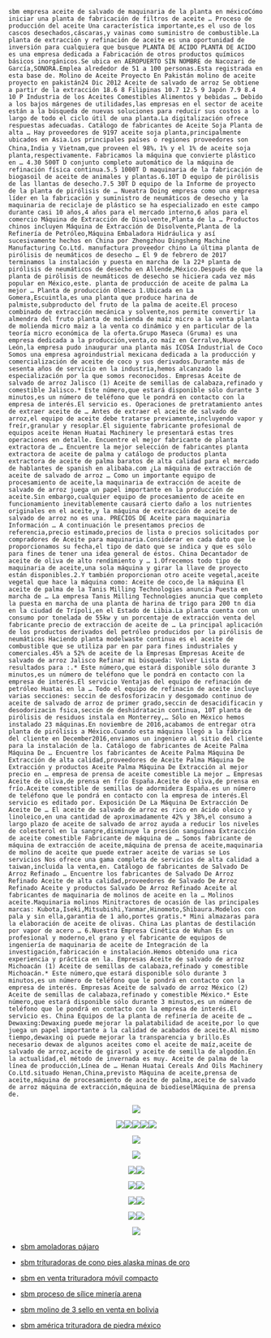 
```
sbm empresa aceite de salvado de maquinaria de la planta en méxicoCómo iniciar una planta de fabricación de filtros de aceite … Proceso de producción del aceite Una característica importante,es el uso de los cascos desechados,cáscaras,y vainas como suministro de combustible.La planta de extracción y refinación de aceite es una oportunidad de inversión para cualquiera que busque PLANTA DE ACIDO PLANTA DE ACIDO es una empresa dedicada a Fabricación de otros productos químicos básicos inorgánicos.Se ubica en AEROPUERTO SIN NOMBRE de Nacozari de García,SONORA.Emplea alrededor de 51 a 100 personas.Esta registrada en esta base de. Molino de Aceite Proyecto En Pakistán molino de aceite proyecto en pakistán24 Dic 2012 Aceite de salvado de arroz Se obtiene a partir de la extracción 18.6 8 Filipinas 10.7 12.5 9 Japón 7.9 8.4 10 P Industria de los Aceites Comestibles Alimentos y bebidas … Debido a los bajos márgenes de utilidades,las empresas en el sector de aceite están a la búsqueda de nuevas soluciones para reducir sus costos a lo largo de todo el ciclo útil de una planta.La digitalización ofrece respuestas adecuadas. Catálogo de fabricantes de Aceite Soja Planta de alta … Hay proveedores de 9197 aceite soja planta,principalmente ubicados en Asia.Los principales países o regiones proveedores son China,India y Vietnam,que proveen el 98%，1% y el 1% de aceite soja planta,respectivamente. Fabricamos la máquina que convierte plástico en … 4.30 500T D conjunto completo automático de la máquina de refinación física continua.5.5 1000T D maquinaria de la fabricación de biogasoil de aceite de animales y plantas.6.10T D equipo de pirólisis de las llantas de desecho.7.5 30T D equipo de la Informe de proyecto de la planta de pirólisis de … Nueatra Doing empresa como una empresa líder en la fabricación y suministro de neumáticos de desecho y la maquinaria de reciclaje de plástico se ha especializado en este campo durante casi 10 años,4 años para el mercado interno,6 años para el comercio Máquina de Extracción de Disolvente,Planta de la … Productos chinos incluyen Máquina de Extracción de Disolvente,Planta de la Refinería de Petróleo,Máquina Embaladora Hidráulica y así sucesivamente hechos en China por Zhengzhou Dingsheng Machine Manufacturing Co.Ltd. manufactura proveedor chino La última planta de pirólisis de neumáticos de desecho … El 9 de febrero de 2017 terminamos la instalación y puesta en marcha de la 22ª planta de pirólisis de neumáticos de desecho en Allende,México.Después de que la planta de pirólisis de neumáticos de desecho se hiciera cada vez más popular en México,este. planta de producción de aceite de palma La mejor … Planta de producción Olmeca 1.Ubicada en La Gomera,Escuintla,es una planta que produce harina de palmiste,subproducto del fruto de la palma de aceite.El proceso combinado de extracción mecánica y solvente,nos permite convertir la almendra del fruto planta de molienda de maíz micro a la venta planta de molienda micro maiz a la venta co dinámico y en particular de la teoría micro económica de la oferta.Grupo Maseca (Gruma) es una empresa dedicada a la producción,venta,co maíz en Cerralvo,Nuevo León,la empresa pudo inaugurar una planta más ICOSA Industrial de Coco Somos una empresa agroindustrial mexicana dedicada a la producción y comercialización de aceite de coco y sus derivados.Durante más de sesenta años de servicio en la industria,hemos alcanzado la especialización por la que somos reconocidos. Empresas Aceite de salvado de arroz Jalisco (1) Aceite de semillas de calabaza,refinado y comestible Jalisco.* Este número,que estará disponible sólo durante 3 minutos,es un número de teléfono que le pondrá en contacto con la empresa de interés.El servicio es. Operaciones de pretratamiento antes de extraer aceite de … Antes de extraer el aceite de salvado de arroz,el equipo de aceite debe tratarse previamente,incluyendo vapor y freír,granular y resoplar.El siguiente fabricante profesional de equipos aceite Henan Huatai Machinery le presentará estas tres operaciones en detalle. Encuentre el mejor fabricante de planta extractora de … Encuentre la mejor selección de fabricantes planta extractora de aceite de palma y catálogo de productos planta extractora de aceite de palma baratos de alta calidad para el mercado de hablantes de spanish en alibaba.com ¿La máquina de extracción de aceite de salvado de arroz … Como un importante equipo de procesamiento de aceite,la maquinaria de extracción de aceite de salvado de arroz juega un papel importante en la producción de aceite.Sin embargo,cualquier equipo de procesamiento de aceite en funcionamiento inevitablemente causará cierto daño a los nutrientes originales en el aceite,y la máquina de extracción de aceite de salvado de arroz no es una. PRECIOS DE Aceite para maquinaria Información … A continuación le presentamos precios de referencia,precio estimado,precios de lista o precios solicitados por compradores de Aceite para maquinaria.Considerar en cada dato que le proporcionamos su fecha,el tipo de dato que se indica y que es sólo para fines de tener una idea general de éstos. China Decantador de aceite de oliva de alto rendimiento y … 1.Ofrecemos todo tipo de maquinaria de aceite,una sola máquina y girar la llave de proyecto están disponibles.2.Y también proporcionan otro aceite vegetal,aceite vegetal que hace la máquina como: Aceite de coco,de la máquina El aceite de palma de la Tanis Milling Technologies anuncia Puesta en marcha de … La empresa Tanis Milling Technologies anuncia que completo la puesta en marcha de una planta de harina de trigo para 200 tn dia en la ciudad de Trípoli,en el Estado de Libia.La planta cuenta con un consumo por tonelada de 55kw y un porcentaje de extracción venta del fabricante precio de extracción de aceite de … La principal aplicación de los productos derivados del petróleo producidos por la pirólisis de neumáticos Haciendo planta modelwaste continua es el aceite de combustible que se utiliza par en par para fines industriales y comerciales.45% a 52% de aceite de la Empresas Empresas Aceite de salvado de arroz Jalisco Refinar mi búsqueda: Volver Lista de resultados para :.* Este número,que estará disponible sólo durante 3 minutos,es un número de teléfono que le pondrá en contacto con la empresa de interés.El servicio Ventajas del equipo de refinación de petróleo Huatai en la … Todo el equipo de refinacin de aceite incluye varias secciones: seccin de desfosforizacin y desgomado continuo de aceite de salvado de arroz de primer grado,seccin de desacidificacin y desodorizacin fsica,seccin de deshidratacin continua, 10T planta de pirólisis de residuos instala en Monterrey,… Sólo en México hemos instalado 23 máquinas.En noviembre de 2016,acabamos de entregar otra planta de pirólisis a México.Cuando esta máquina llegó a la fábrica del cliente en December2016,enviamos un ingeniero al sitio del cliente para la instalación de la. Catálogo de fabricantes de Aceite Palma Máquina De … Encuentre los fabricantes de Aceite Palma Máquina De Extracción de alta calidad,proveedores de Aceite Palma Máquina De Extracción y productos Aceite Palma Máquina De Extracción al mejor precio en … empresa de prensa de aceite comestible La mejor … Empresas Aceite de oliva,de prensa en frío España.Aceite de oliva,de prensa en frío.Aceite comestible de semillas de adormidera España.es un número de teléfono que le pondrá en contacto con la empresa de interés.El servicio es editado por. Exposición De La Máquina De Extracción De Aceite De … El aceite de salvado de arroz es rico en ácido oleico y linoleico,en una cantidad de aproximadamente 42% y 38%,el consumo a largo plazo de aceite de salvado de arroz ayuda a reducir los niveles de colesterol en la sangre,disminuye la presión sanguínea Extracción de aceite comestible Fabricante de máquina de … Somos fabricante de máquina de extracción de aceite,máquina de prensa de aceite,maquinaria de molino de aceite que puede extraer aceite de varias se Los servicios Nos ofrece una gama completa de servicios de alta calidad a taiwan,incluida la venta,en. Catálogo de fabricantes de Salvado De Arroz Refinado … Encuentre los fabricantes de Salvado De Arroz Refinado Aceite de alta calidad,proveedores de Salvado De Arroz Refinado Aceite y productos Salvado De Arroz Refinado Aceite al fabricantes de maquinaria de molinos de aceite en la … Molinos aceite.Maquinaria molinos Minitractores de ocasión de las principales marcas: Kubota,Iseki,Mitsubishi,Yanmar,Hinomoto,Shibaura.Modelos con pala y sin ella,garantia de 1 año,portes gratis.* Mini almazaras para la elaboración de aceite de olivas. China Las plantas de destilación por vapor de acero … 6.Nuestra Empresa Cinética de Wuhan Es un profesional y moderno,el grano y el fabricante de equipos de ingeniería de maquinaria de aceite de Integración de la investigación,fabricación e instalación.Hemos obtenido una rica experiencia y práctica en la. Empresas Aceite de salvado de arroz Michoacán (1) Aceite de semillas de calabaza,refinado y comestible Michoacán.* Este número,que estará disponible sólo durante 3 minutos,es un número de teléfono que le pondrá en contacto con la empresa de interés. Empresas Aceite de salvado de arroz México (2) Aceite de semillas de calabaza,refinado y comestible México.* Este número,que estará disponible sólo durante 3 minutos,es un número de teléfono que le pondrá en contacto con la empresa de interés.El servicio es. China Equipos de la planta de refinería de aceite de … Dewaxing:Dewaxing puede mejorar la palatabilidad de aceite,por lo que juega un papel importante a la calidad de acabados de aceite.Al mismo tiempo,dewaxing oi puede mejorar la transparencia y brillo.Es necesario dewax de algunos aceites como el aceite de maíz,aceite de salvado de arroz,aceite de girasol y aceite de semilla de algodón.En la actualidad,el método de invernada es muy. Aceite de palma de la línea de producción,Línea de … Henan Huatai Cereals And Oils Machinery Co.Ltd.situado Henan,China,previsto Máquina de aceite,prensa de aceite,máquina de procesamiento de aceite de palma,aceite de salvado de arroz máquina de extracción,máquina de biodieselMáquina de prensa de. 
```

<div align="center">

<a href="https://es-crusher.shibang-china.com/github&k=sbm+empresa+aceite+de+salvado+de+maquinaria+de+la+planta+en+m%C3%A9xico"><img src="https://static.shibang-china.com/es/crusher/logo.jpg"></a>

<a href="https://es-crusher.shibang-china.com/github&k=sbm+empresa+aceite+de+salvado+de+maquinaria+de+la+planta+en+m%C3%A9xico"><img src="https://static.shibang-china.com/es/crusher/index.jpg"></a><a href="https://es-crusher.shibang-china.com/material.htmlgithub&k=sbm+empresa+aceite+de+salvado+de+maquinaria+de+la+planta+en+m%C3%A9xico"><img src="https://static.shibang-china.com/es/crusher/material.jpg"></a><a href="https://es-crusher.shibang-china.com/application.htmlgithub&k=sbm+empresa+aceite+de+salvado+de+maquinaria+de+la+planta+en+m%C3%A9xico"><img src="https://static.shibang-china.com/es/crusher/application.jpg"></a><a href="https://es-crusher.shibang-china.com/aboutus.htmlgithub&k=sbm+empresa+aceite+de+salvado+de+maquinaria+de+la+planta+en+m%C3%A9xico"><img src="https://static.shibang-china.com/es/crusher/aboutus.jpg"></a><a href="https://es-crusher.shibang-china.com/contact.htmlgithub&k=sbm+empresa+aceite+de+salvado+de+maquinaria+de+la+planta+en+m%C3%A9xico"><img src="https://static.shibang-china.com/es/crusher/contact.jpg"></a>

<a href="https://es-crusher.shibang-china.com/github&k=sbm+empresa+aceite+de+salvado+de+maquinaria+de+la+planta+en+m%C3%A9xico"><img src="https://static.shibang-china.com/es/crusher/banner.jpg"></a>

<a href="https://swt.shibang-china.com/github&k=sbm+empresa+aceite+de+salvado+de+maquinaria+de+la+planta+en+m%C3%A9xico"><img src="https://static.shibang-china.com/es/crusher/text.jpg"></a>

<a href="https://swt.shibang-china.com/github&k=sbm+empresa+aceite+de+salvado+de+maquinaria+de+la+planta+en+m%C3%A9xico"><img src="https://static.shibang-china.com/es/crusher/chat.jpg"></a><a href="https://es-crusher.shibang-china.com/contact.htmlgithub&k=sbm+empresa+aceite+de+salvado+de+maquinaria+de+la+planta+en+m%C3%A9xico"><img src="https://static.shibang-china.com/es/crusher/message.jpg"></a>

<a href="https://es-crusher.shibang-china.com/products/pe.htmlgithub&k=sbm+empresa+aceite+de+salvado+de+maquinaria+de+la+planta+en+m%C3%A9xico"><img src="https://static.shibang-china.com/es/crusher/pe.jpg"></a><a href="https://es-crusher.shibang-china.com/products/pf.htmlgithub&k=sbm+empresa+aceite+de+salvado+de+maquinaria+de+la+planta+en+m%C3%A9xico"><img src="https://static.shibang-china.com/es/crusher/pf.jpg"></a>

<a href="https://es-crusher.shibang-china.com/products/hpt.htmlgithub&k=sbm+empresa+aceite+de+salvado+de+maquinaria+de+la+planta+en+m%C3%A9xico"><img src="https://static.shibang-china.com/es/crusher/hpt.jpg"></a><a href="https://es-crusher.shibang-china.com/products/vsi.htmlgithub&k=sbm+empresa+aceite+de+salvado+de+maquinaria+de+la+planta+en+m%C3%A9xico"><img src="https://static.shibang-china.com/es/crusher/vsi.jpg"></a>

<a href="https://es-crusher.shibang-china.com/products/klv.htmlgithub&k=sbm+empresa+aceite+de+salvado+de+maquinaria+de+la+planta+en+m%C3%A9xico"><img src="https://static.shibang-china.com/es/crusher/klv.jpg"></a><a href="https://es-crusher.shibang-china.com/products/portable.htmlgithub&k=sbm+empresa+aceite+de+salvado+de+maquinaria+de+la+planta+en+m%C3%A9xico"><img src="https://static.shibang-china.com/es/crusher/portable.jpg"></a>

<a href="https://swt.shibang-china.com/github&k=sbm+empresa+aceite+de+salvado+de+maquinaria+de+la+planta+en+m%C3%A9xico"><img src="https://static.shibang-china.com/es/crusher/case.jpg"></a>

</div>


* [sbm amoladoras pájaro](sbm%20amoladoras%20p%C3%A1jaro.md)

* [sbm trituradoras de cono pies alaska minas de oro](sbm%20trituradoras%20de%20cono%20pies%20alaska%20minas%20de%20oro.md)

* [sbm en venta trituradora móvil compacto](sbm%20en%20venta%20trituradora%20m%C3%B3vil%20compacto.md)

* [sbm proceso de sílice minería arena](sbm%20proceso%20de%20s%C3%ADlice%20miner%C3%ADa%20arena.md)

* [sbm molino de 3 sello en venta en bolivia](sbm%20molino%20de%203%20sello%20en%20venta%20en%20bolivia.md)

* [sbm américa trituradora de piedra méxico](sbm%20am%C3%A9rica%20trituradora%20de%20piedra%20m%C3%A9xico.md)